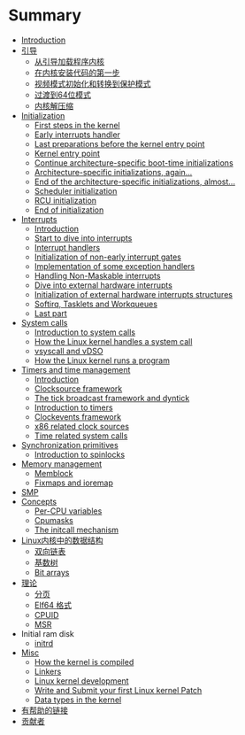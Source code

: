 # Summary

* [Introduction](README.md)
* [引导](Booting/README.md)
   * [从引导加载程序内核](Booting/linux-bootstrap-1.md)
   * [在内核安装代码的第一步](Booting/linux-bootstrap-2.md)
   * [视频模式初始化和转换到保护模式](Booting/linux-bootstrap-3.md)
   * [过渡到64位模式](Booting/linux-bootstrap-4.md)
   * [内核解压缩](Booting/linux-bootstrap-5.md)
* [Initialization](Initialization/README.md)
   * [First steps in the kernel](Initialization/linux-initialization-1.md)
   * [Early interrupts handler](Initialization/linux-initialization-2.md)
   * [Last preparations before the kernel entry point](Initialization/linux-initialization-3.md)
   * [Kernel entry point](Initialization/linux-initialization-4.md)
   * [Continue architecture-specific boot-time initializations](Initialization/linux-initialization-5.md)
   * [Architecture-specific initializations, again...](Initialization/linux-initialization-6.md)
   * [End of the architecture-specific initializations, almost...](Initialization/linux-initialization-7.md)
   * [Scheduler initialization](Initialization/linux-initialization-8.md)
   * [RCU initialization](Initialization/linux-initialization-9.md)
   * [End of initialization](Initialization/linux-initialization-10.md)
* [Interrupts](interrupts/README.md)
   * [Introduction](interrupts/interrupts-1.md)
   * [Start to dive into interrupts](interrupts/interrupts-2.md)
   * [Interrupt handlers](interrupts/interrupts-3.md)
   * [Initialization of non-early interrupt gates](interrupts/interrupts-4.md)
   * [Implementation of some exception handlers](interrupts/interrupts-5.md)
   * [Handling Non-Maskable interrupts](interrupts/interrupts-6.md)
   * [Dive into external hardware interrupts](interrupts/interrupts-7.md)
   * [Initialization of external hardware interrupts structures](interrupts/interrupts-8.md)
   * [Softirq, Tasklets and Workqueues](interrupts/interrupts-9.md)
   * [Last part](interrupts/interrupts-10.md)
* [System calls](SysCall/README.md)
    * [Introduction to system calls](SysCall/syscall-1.md)
    * [How the Linux kernel handles a system call](SysCall/syscall-2.md)
    * [vsyscall and vDSO](SysCall/syscall-3.md)
    * [How the Linux kernel runs a program](SysCall/syscall-4.md)
* [Timers and time management](Timers/README.md)
    * [Introduction](Timers/timers-1.md)
    * [Clocksource framework](Timers/timers-2.md)
    * [The tick broadcast framework and dyntick](Timers/timers-3.md)
    * [Introduction to timers](Timers/timers-4.md)
    * [Clockevents framework](Timers/timers-5.md)
    * [x86 related clock sources](Timers/timers-6.md)
    * [Time related system calls](Timers/timers-7.md)
* [Synchronization primitives](SyncPrim/README.md)
    * [Introduction to spinlocks](SyncPrim/sync-1.md)
* [Memory management](mm/README.md)
   * [Memblock](mm/linux-mm-1.md)
   * [Fixmaps and ioremap](mm/linux-mm-2.md)
* [SMP]()
* [Concepts](Concepts/README.md)
   * [Per-CPU variables](Concepts/per-cpu.md)
   * [Cpumasks](Concepts/cpumask.md)
   * [The initcall mechanism](Concepts/initcall.md)
* [Linux内核中的数据结构](DataStructures/README.md)
   * [双向链表](DataStructures/dlist.md)
   * [基数树](DataStructures/radix-tree.md)
   * [Bit arrays](DataStructures/bitmap.md)
* [理论](Theory/README.md)
   * [分页](Theory/Paging.md)
   * [Elf64 格式](Theory/ELF.md)
   * [CPUID]()
   * [MSR]()
* Initial ram disk
   * [initrd]()
* [Misc](Misc/README.md)
    * [How the kernel is compiled](Misc/how_kernel_compiled.md)
    * [Linkers](Misc/linkers.md)
    * [Linux kernel development](Misc/contribute.md)
    * [Write and Submit your first Linux kernel Patch]()
    * [Data types in the kernel]()
* [有帮助的链接](LINKS.md)
* [贡献者](contributors.md)


